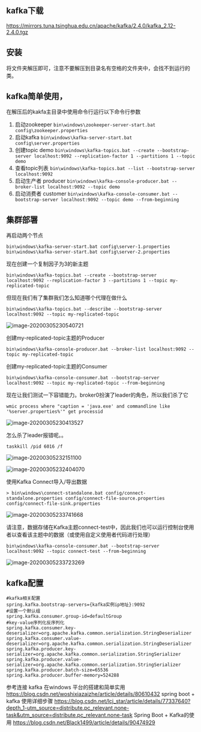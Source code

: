 ## kafka下载
https://mirrors.tuna.tsinghua.edu.cn/apache/kafka/2.4.0/kafka_2.12-2.4.0.tgz
## 安装
将文件夹解压即可，注意不要解压到目录名有空格的文件夹中，会找不到运行的类。

## kafka简单使用，

在解压后的kakfa主目录中使用命令行运行以下命令行参数

1. 启动zookeeper
   `bin\windows\zookeeper-server-start.bat config\zookeeper.properties`
2. 启动kafka
   `bin\windows\kafka-server-start.bat config\server.properties`
3. 创建topic demo
   `bin\windows\kafka-topics.bat --create --bootstrap-server localhost:9092 --replication-factor 1 --partitions 1 --topic demo`
4. 查看topic列表
   `bin\windows\kafka-topics.bat --list --bootstrap-server localhost:9092`
5. 启动生产者 producer
   `bin\windows\kafka-console-producer.bat --broker-list localhost:9092 --topic demo`
6. 启动消费者 customer
   `bin\windows\kafka-console-consumer.bat --bootstrap-server localhost:9092 --topic demo --from-beginning`

## 集群部署

再启动两个节点

```properties
bin\windows\kafka-server-start.bat config\server-1.properties
bin\windows\kafka-server-start.bat config\server-2.properties
```

现在创建一个复制因子为3的新主题

```
bin\windows\kafka-topics.bat --create --bootstrap-server localhost:9092 --replication-factor 3 --partitions 1 --topic my-replicated-topic
```

但现在我们有了集群我们怎么知道哪个代理在做什么

```
bin\windows\kafka-topics.bat --describe --bootstrap-server localhost:9092 --topic my-replicated-topic
```

![image-20200305230540721](C:\Users\coy\AppData\Roaming\Typora\typora-user-images\image-20200305230540721.png)

创建my-replicated-topic主题的Producer

```
bin\windows\kafka-console-producer.bat --broker-list localhost:9092 --topic my-replicated-topic
```

创建my-replicated-topic主题的Consumer

```
bin\windows\kafka-console-consumer.bat --bootstrap-server localhost:9092 --topic my-replicated-topic --from-beginning
```

现在让我们测试一下容错能力。broker0扮演了leader的角色，所以我们杀了它

```
wmic process where "caption = 'java.exe' and commandline like '%server.properties%'" get processid
```

![image-20200305230413527](C:\Users\coy\AppData\Roaming\Typora\typora-user-images\image-20200305230413527.png)

怎么杀了leader报错呢。。

```
taskkill /pid 6016 /f
```

![image-20200305232151100](C:\Users\coy\AppData\Roaming\Typora\typora-user-images\image-20200305232151100.png)

![image-20200305232404070](C:\Users\coy\AppData\Roaming\Typora\typora-user-images\image-20200305232404070.png)

使用Kafka Connect导入/导出数据

```
> bin\windows\connect-standalone.bat config/connect-standalone.properties config/connect-file-source.properties config/connect-file-sink.properties
```

![image-20200305233741668](C:\Users\coy\AppData\Roaming\Typora\typora-user-images\image-20200305233741668.png)

请注意，数据存储在Kafka主题connect-test中，因此我们也可以运行控制台使用者以查看该主题中的数据（或使用自定义使用者代码进行处理）

```
bin\windows\kafka-console-consumer.bat --bootstrap-server localhost:9092 --topic connect-test --from-beginning
```

![image-20200305233723269](C:\Users\coy\AppData\Roaming\Typora\typora-user-images\image-20200305233723269.png)

## kafka配置

```properties
#kafka相关配置
spring.kafka.bootstrap-servers={kafka实例ip地址}:9092
#设置一个默认组
spring.kafka.consumer.group-id=defaultGroup
#key-value序列化反序列化
spring.kafka.consumer.key-deserializer=org.apache.kafka.common.serialization.StringDeserializer
spring.kafka.consumer.value-deserializer=org.apache.kafka.common.serialization.StringDeserializer
spring.kafka.producer.key-serializer=org.apache.kafka.common.serialization.StringSerializer
spring.kafka.producer.value-serializer=org.apache.kafka.common.serialization.StringSerializer
spring.kafka.producer.batch-size=65536
spring.kafka.producer.buffer-memory=524288
```



参考连接
kafka 在windows 平台的搭建和简单实用
https://blog.csdn.net/woshixiazaizhe/article/details/80610432
spring boot + kafka 使用详细步骤
https://blog.csdn.net/lcj_star/article/details/77337640?depth_1-utm_source=distribute.pc_relevant.none-task&utm_source=distribute.pc_relevant.none-task
Spring Boot + Kafka的使用
https://blog.csdn.net/Black1499/article/details/90474929